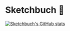 # Sketchbuch 👋

[![Sketchbuch's GitHub stats](https://github-readme-stats.vercel.app/api?username=sketchbuch)](https://github.com/anuraghazra/github-readme-stats) 

<!-- **sketchbuch/sketchbuch** is a ✨ _special_ ✨ repository because its `README.md` (this file) appears on your GitHub profile. Here are some ideas to get you started: - 🔭 I'm currently working on ... - 🌱 I'm currently learning ... - 👯 I'm looking to collaborate on ... - 🤔 I'm looking for help with ... - 💬 Ask me about ... - 📫 How to reach me: ... - 😄 Pronouns: ... - ⚡ Fun fact: ... -->
